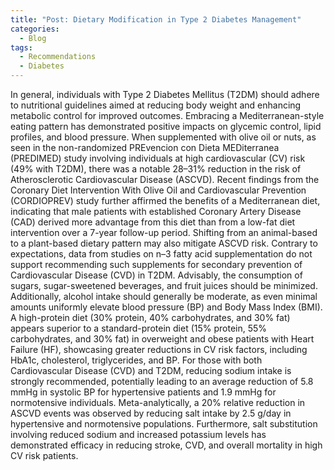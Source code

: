 ```yaml
---
title: "Post: Dietary Modification in Type 2 Diabetes Management"
categories:
  - Blog
tags:
  - Recommendations
  - Diabetes
---
```


In general, individuals with Type 2 Diabetes Mellitus (T2DM) should adhere to nutritional guidelines aimed at reducing body weight and enhancing metabolic control for improved outcomes. Embracing a Mediterranean-style eating pattern has demonstrated positive impacts on glycemic control, lipid profiles, and blood pressure. When supplemented with olive oil or nuts, as seen in the non-randomized PREvencion con Dieta MEDiterranea (PREDIMED) study involving individuals at high cardiovascular (CV) risk (49% with T2DM), there was a notable 28–31% reduction in the risk of Atherosclerotic Cardiovascular Disease (ASCVD). Recent findings from the Coronary Diet Intervention With Olive Oil and Cardiovascular Prevention (CORDIOPREV) study further affirmed the benefits of a Mediterranean diet, indicating that male patients with established Coronary Artery Disease (CAD) derived more advantage from this diet than from a low-fat diet intervention over a 7-year follow-up period. Shifting from an animal-based to a plant-based dietary pattern may also mitigate ASCVD risk.
Contrary to expectations, data from studies on n–3 fatty acid supplementation do not support recommending such supplements for secondary prevention of Cardiovascular Disease (CVD) in T2DM. Advisably, the consumption of sugars, sugar-sweetened beverages, and fruit juices should be minimized. Additionally, alcohol intake should generally be moderate, as even minimal amounts uniformly elevate blood pressure (BP) and Body Mass Index (BMI). A high-protein diet (30% protein, 40% carbohydrates, and 30% fat) appears superior to a standard-protein diet (15% protein, 55% carbohydrates, and 30% fat) in overweight and obese patients with Heart Failure (HF), showcasing greater reductions in CV risk factors, including HbA1c, cholesterol, triglycerides, and BP.
For those with both Cardiovascular Disease (CVD) and T2DM, reducing sodium intake is strongly recommended, potentially leading to an average reduction of 5.8 mmHg in systolic BP for hypertensive patients and 1.9 mmHg for normotensive individuals. Meta-analytically, a 20% relative reduction in ASCVD events was observed by reducing salt intake by 2.5 g/day in hypertensive and normotensive populations. Furthermore, salt substitution involving reduced sodium and increased potassium levels has demonstrated efficacy in reducing stroke, CVD, and overall mortality in high CV risk patients.